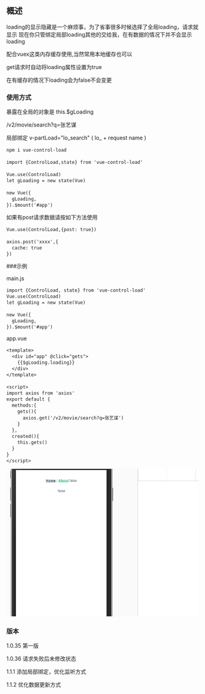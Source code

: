 ## 概述
loading的显示隐藏是一个麻烦事，为了省事很多时候选择了全局loading，请求就显示
现在你只管绑定局部loading其他的交给我，在有数据的情况下并不会显示loading

配合vuex这类内存缓存使用,当然常用本地缓存也可以

get请求时自动将loading属性设置为true

在有缓存的情况下loading会为false不会变更


### 使用方式
暴露在全局的对象是 this.$gLoading 

/v2/movie/search?q=张艺谋

局部绑定 v-partLoad="lo_search"  ( lo_  +  request name )

```
npm i vue-control-load

import {ControlLoad,state} from 'vue-control-load'

Vue.use(ControlLoad)
let gLoading = new state(Vue)

new Vue({
  gLoading,
}).$mount('#app')
```


如果有post请求数据请按如下方法使用

```
Vue.use(ControlLoad,{post: true})

axios.post('xxxx',{
  cache: true
})
```

###示例

main.js
```
import {ControlLoad, state} from 'vue-control-load'
Vue.use(ControlLoad)
let gLoading = new state(Vue)

new Vue({
  gLoading,
}).$mount('#app')

```

app.vue
```
<template>
  <div id="app" @click="gets">
    {{$gLoading.loading}}
  </div>
</template>

<script>
import axios from 'axios'
export default {
  methods:{
    gets(){
      axios.get('/v2/movie/search?q=张艺谋')
    }
  },
  created(){
    this.gets()
  }
}
</script>
```

![loading](https://github.com/XueMary/vue-control-load/blob/master/src/img/loading.gif)



### 版本

1.0.35 第一版

1.0.36 请求失败后未修改状态

1.1.1 添加局部绑定，优化监听方式

1.1.2 优化数据更新方式